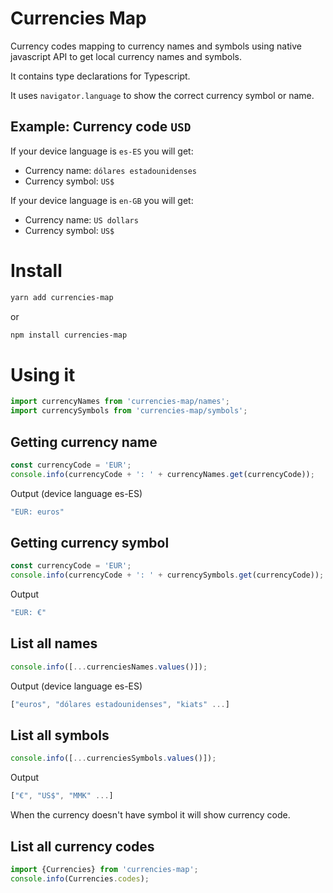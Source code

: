 # Currencies Map
Currency codes mapping to currency names and symbols using native javascript API to get local currency names and symbols.

It contains type declarations for Typescript.

It uses `navigator.language` to show the correct currency symbol or name.

## Example: Currency code `USD`
If your device language is `es-ES` you will get:
- Currency name: `dólares estadounidenses`
- Currency symbol: `US$`

If your device language is `en-GB` you will get:
- Currency name: `US dollars`
- Currency symbol: `US$`

# Install
```bash
yarn add currencies-map
```
or
```bash
npm install currencies-map
```

# Using it
```javascript
import currencyNames from 'currencies-map/names';
import currencySymbols from 'currencies-map/symbols';
```

## Getting currency name
```javascript
const currencyCode = 'EUR';
console.info(currencyCode + ': ' + currencyNames.get(currencyCode));
```
Output (device language es-ES)
```javascript
"EUR: euros"
```

## Getting currency symbol
```javascript
const currencyCode = 'EUR';
console.info(currencyCode + ': ' + currencySymbols.get(currencyCode));
```
Output
```javascript
"EUR: €"
```

## List all names
```javascript
console.info([...currenciesNames.values()]);
```
Output (device language es-ES)
```javascript
["euros", "dólares estadounidenses", "kiats" ...]
```

## List all symbols
```javascript
console.info([...currenciesSymbols.values()]);
```
Output
```javascript
["€", "US$", "MMK" ...]
```
When the currency doesn't have symbol it will show currency code.

## List all currency codes
```javascript
import {Currencies} from 'currencies-map';
console.info(Currencies.codes);
```

